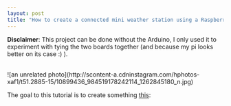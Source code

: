 ```yaml
---
layout: post
title: "How to create a connected mini weather station using a Raspberry pi and an Arduino board"
---
```


**Disclaimer**: This project can be done without the Arduino, I only used it to experiment with tying the two boards together (and because my pi looks better on its case :) ).

<br>
![an unrelated photo](http://scontent-a.cdninstagram.com/hphotos-xaf1/t51.2885-15/10899436_984519178242114_1262845180_n.jpg)

<br>



The goal to this tutorial is to create something [this](http://weather.aissam.me):
